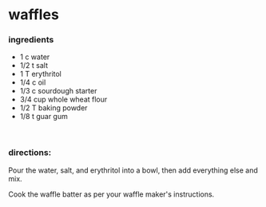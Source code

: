 # waffles

### ingredients
- 1 c water
- 1/2 t salt
- 1 T erythritol
- 1/4 c oil
- 1/3 c sourdough starter
- 3/4 cup whole wheat flour
- 1/2 T baking powder
- 1/8 t guar gum

<br>

### directions:

Pour the water, salt, and erythritol into a bowl, then add everything else and mix.

Cook the waffle batter as per your waffle maker's instructions.
